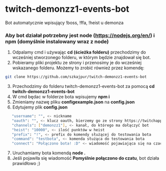 # twitch-demonzz1-events-bot
Bot automatycznie wpisujący !boss, !ffa, !heist u demonza

### Aby bot działał potrzebny jest node (https://nodejs.org/en/) i npm (domyślnie instalowany wraz z node)

1. Odpalamy cmd i używając **cd (ścieżka folderu)** przechodzimy do wcześniej stworzonego folderu, w którym będzie znajdował się bot.
2. Pobieramy pliki projektu ze strony i przenosimy je do wcześniej wskazanego folderu. Możemy to zrobić również przez komendę:
```bash
git clone https://github.com/szkajpur/twitch-demonzz1-events-bot
```
3. Przechodzimy do folderu twitch-demonzz1-events-bot za pomocą **cd twitch-demonzz1-events-bot**
4. W cmd będac w folderze bota wpisujemy **npm i**
5. Zmieniamy nazwę pliku **configexample.json** na **config.json**
6. Edytujemy plik **config.json**
```bash
   "username": "", <- nickname
   "oauth": "", <- klucz oauth, bierzemy go ze strony https://twitchapps.com/tmi/ ! KOPIUJEMY WRAZ Z OAUTH: !
   "channels": ["demonzz1"], <- kanał, do którego ma dołączyć bot
   "heist": "10000", <- ilość punktów w heist
   "prefix": "!", <- prefix do komendy służącej do testowania bota
   "command": "testbota", <- komenda służąca do testowania bota
   "connect": "Połączono bota! :D" <- wiadomość pojawiająca się na czacie po połączeniu się bota
```
7. Uruchamiamy bota komendą **node .**
8. Jeśli pojawiła się wiadomość **Pomyślnie połączono do czatu**, bot działa prawidłowo ;)
